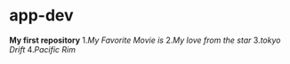 # app-dev
**My first repository**
1.*My Favorite Movie is* 
2.*My love from the star*
3.*tokyo Drift* 
4.*Pacific Rim*
